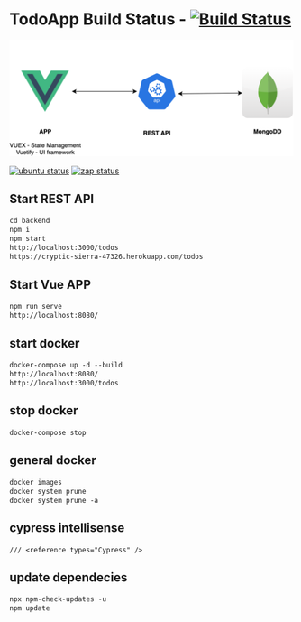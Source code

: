 # TodoApp Build Status - [![Build Status](https://github.com/johnmorrisQADeveloper/013_vue_vuex_mongo_express/workflows/main/badge.svg)](https://github.com/johnmorrisQADeveloper/013_vue_vuex_mongo_express/actions)


![Image description](src/assets/archvuexmongoexpress.png)



 [![ubuntu status](https://github.com/johnmorrisQADeveloper/013_vue_vuex_mongo_express/workflows/ubuntu/badge.svg)](.github/workflows/ubuntu.yml)  [![zap status](https://github.com/johnmorrisQADeveloper/013_vue_vuex_mongo_express/workflows/zap/badge.svg)](.github/workflows/zap.yml) 


## Start REST API
```
cd backend
npm i
npm start
http://localhost:3000/todos
https://cryptic-sierra-47326.herokuapp.com/todos
```

## Start Vue APP
```
npm run serve
http://localhost:8080/
```

## start docker 
```
docker-compose up -d --build
http://localhost:8080/
http://localhost:3000/todos
```

## stop docker
```
docker-compose stop
```

## general docker
```
docker images
docker system prune
docker system prune -a

```

## cypress intellisense
```
/// <reference types="Cypress" />
```

## update dependecies
```
npx npm-check-updates -u
npm update
```
